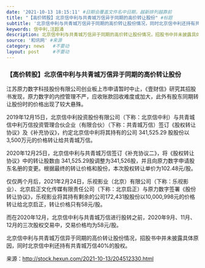 ```yaml
---
date: '2021-10-13 18:15:11' #日期会覆盖文件名中日期，越新排列越靠前
title: "【高价转股】北京信中利与共青城万信异于同期的高价转让股份" #标题
subtitle: '北京信中利与共青城万信异于同期的高价转让股份情况，同时北京信中利还持有共青城万信40%的股权。' #副标题
keywords: 信中利,汪超涌
description: 北京信中利与共青城万信异于同期的高价转让股份情况，招股书中并未披露具体原因，同时北京信中利还持有共青城万信40%的股权。
source: '和讯网' #来源
category: news   #不要动
layout: post     #不要动
---
```


### 【高价转股】北京信中利与共青城万信异于同期的高价转让股份

江苏原力数字科技股份有限公司创业板上市申请暂时中止，《壹财信》研究其招股书发现，原力数字的内控管理不严，应收账款回收难度或加大，此外有股东同期转让股份时的价格出现了较大悬殊。

2019年12月15日，北京信中利投资股份有限公司（下称：北京信中利）与共青城信中利万信投资管理合伙企业（有限合伙）（下称：共青城万信）签订《股权转让协议》及《补充协议》，约定北京信中利将其持有的公司 341,525.29 股股份以3,500万元的价格转让给共青城万信。

2020年12月25日，北京信中利与共青城万信签订《补充协议二》，将《股权转让协议》中的转让股数由 341,525.29股调整为341,526股，并且向原力数字申请股东名册的变更。根据最终的转让价格和股份，本次股权转让单价为102.48元/股。

仅仅两个月后，2021年2月24日，乐视影业（北京）有限公司（下称：乐视影业）、北京启正文化传媒有限责任公司（下称：北京启正）与原力数字签署《股份转让协议》，乐视影业将其持有剩余的公司172,431股股份以10,000,998元的价格转让给北京启正，转让价格只有58元/股。

而在2020年12月，北京信中利与共青城万信进行股转之前，2020年9月、11月、12月的三次股权交易中，交易价格均为58元/股。

北京信中利与共青城万信异于同期的高价转让股份情况，招股书中并未披露具体原因，同时北京信中利还持有共青城万信40%的股权。

来源：http://stock.hexun.com/2021-10-13/204512330.html

